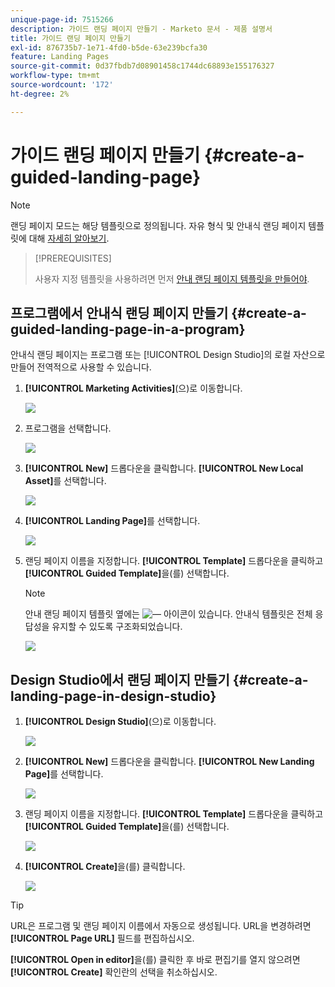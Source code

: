 ```yaml
---
unique-page-id: 7515266
description: 가이드 랜딩 페이지 만들기 - Marketo 문서 - 제품 설명서
title: 가이드 랜딩 페이지 만들기
exl-id: 876735b7-1e71-4fd0-b5de-63e239bcfa30
feature: Landing Pages
source-git-commit: 0d37fbdb7d08901458c1744dc68893e155176327
workflow-type: tm+mt
source-wordcount: '172'
ht-degree: 2%

---
```


# 가이드 랜딩 페이지 만들기 {#create-a-guided-landing-page}

>[!NOTE]
>
>랜딩 페이지 모드는 해당 템플릿으로 정의됩니다. 자유 형식 및 안내식 랜딩 페이지 템플릿에 대해 [자세히 알아보기](/help/marketo/product-docs/demand-generation/landing-pages/understanding-landing-pages/understanding-free-form-vs-guided-landing-pages.md).

>[!PREREQUISITES]
>
>사용자 지정 템플릿을 사용하려면 먼저 [안내 랜딩 페이지 템플릿을 만들어야](/help/marketo/product-docs/demand-generation/landing-pages/landing-page-templates/create-a-guided-landing-page-template.md).

## 프로그램에서 안내식 랜딩 페이지 만들기 {#create-a-guided-landing-page-in-a-program}

안내식 랜딩 페이지는 프로그램 또는 [!UICONTROL Design Studio]의 로컬 자산으로 만들어 전역적으로 사용할 수 있습니다.

1. **[!UICONTROL Marketing Activities]**(으)로 이동합니다.

   ![](assets/one-1.png)

1. 프로그램을 선택합니다.

   ![](assets/image2015-5-26-9-3a24-3a2.png)

1. **[!UICONTROL New]** 드롭다운을 클릭합니다. **[!UICONTROL New Local Asset]**&#x200B;를 선택합니다.

   ![](assets/image2015-5-26-9-3a25-3a36.png)

1. **[!UICONTROL Landing Page]**&#x200B;를 선택합니다.

   ![](assets/four.png)

1. 랜딩 페이지 이름을 지정합니다. **[!UICONTROL Template]** 드롭다운을 클릭하고 **[!UICONTROL Guided Template]**&#x200B;을(를) 선택합니다.

   >[!NOTE]
   >
   >안내 랜딩 페이지 템플릿 옆에는 ![—](assets/image2015-5-26-9-3a26-3a51.png) 아이콘이 있습니다. 안내식 템플릿은 전체 응답성을 유지할 수 있도록 구조화되었습니다.

   ![](assets/image2015-5-24-15-3a47-3a56.png)

## Design Studio에서 랜딩 페이지 만들기 {#create-a-landing-page-in-design-studio}

1. **[!UICONTROL Design Studio]**(으)로 이동합니다.

   ![](assets/six.png)

1. **[!UICONTROL New]** 드롭다운을 클릭합니다. **[!UICONTROL New Landing Page]**&#x200B;를 선택합니다.

   ![](assets/seven.png)

1. 랜딩 페이지 이름을 지정합니다. **[!UICONTROL Template]** 드롭다운을 클릭하고 **[!UICONTROL Guided Template]**&#x200B;을(를) 선택합니다.

   ![](assets/image2015-5-26-9-3a27-3a34.png)

1. **[!UICONTROL Create]**&#x200B;을(를) 클릭합니다.

   ![](assets/image2015-5-26-9-3a28-3a8.png)

>[!TIP]
>
>URL은 프로그램 및 랜딩 페이지 이름에서 자동으로 생성됩니다. URL을 변경하려면 **[!UICONTROL Page URL]** 필드를 편집하십시오.
>
>**[!UICONTROL Open in editor]**&#x200B;을(를) 클릭한 후 바로 편집기를 열지 않으려면 **[!UICONTROL Create]** 확인란의 선택을 취소하십시오.
